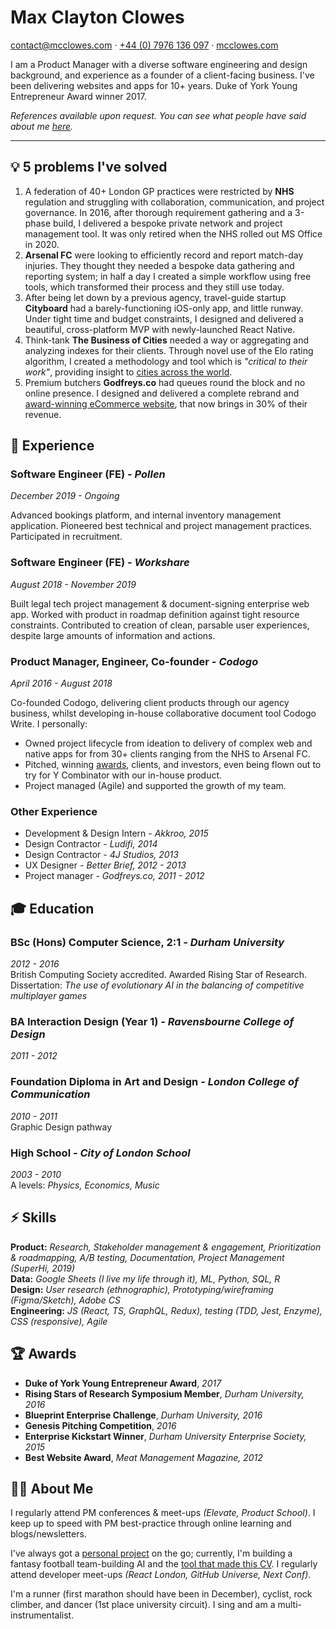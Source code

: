 <div class="page" id="p1"><h1 class="full-width">Max Clayton Clowes</h1>

<p class="full-width">
    <a href="mailto:contact@mcclowes.com">contact@mcclowes.com</a> · <a href="tel:+447976136097">+44 (0) 7976 136 097</a> · <a href="https://bit.ly/mcclowes">mcclowes.com</a>
</p>
 <p class="full-width">I am a Product Manager with a diverse software engineering and design background, and experience as a founder of a client-facing business. I've been delivering websites and apps for 10+ years. Duke of York Young Entrepreneur Award winner 2017.</p>

<p class="full-width"><i>References available upon request. You can see what people have said about me <a href="https://github.com/mcclowes/mcclowes/blob/master/recommendations.md">here</a>.</i></p>

<hr class="full-width"/> <h2 id="💡-5-problems-ive-solved">💡 5 problems I&#39;ve solved</h2>
<ol>
<li>A federation of 40+ London GP practices were restricted by <strong>NHS</strong> regulation and struggling with collaboration, communication, and project governance. In 2016, after thorough requirement gathering and a 3-phase build, I delivered a bespoke private network and project management tool. It was only retired when the NHS rolled out MS Office in 2020.</li>
<li><strong>Arsenal FC</strong> were looking to efficiently record and report match-day injuries. They thought they needed a bespoke data gathering and reporting system; in half a day I created a simple workflow using free tools, which transformed their process and they still use today.</li>
<li>After being let down by a previous agency, travel-guide startup <strong>Cityboard</strong> had a barely-functioning iOS-only app, and little runway. Under tight time and budget constraints, I designed and delivered a beautiful, cross-platform MVP with newly-launched React Native.</li>
<li>Think-tank <strong>The Business of Cities</strong> needed a way or aggregating and analyzing indexes for their clients. Through novel use of the Elo rating algorithm, I created a methodology and tool which is <em>&quot;critical to their work&quot;</em>, providing insight to <a href="https://www.thebusinessofcities.com/partners">cities across the world</a>.</li>
<li>Premium butchers <strong>Godfreys.co</strong> had queues round the block and no online presence. I designed and delivered a complete rebrand and <a href="https://portfolio.mcclowes.co">award-winning eCommerce website</a>, that now brings in 30% of their revenue.</li>
</ol>
 <h2 id="📄-experience">📄 Experience</h2>
<h3 id="software-engineer-fe---pollen">Software Engineer (FE) <em>- Pollen</em></h3>
<p><em>December 2019 - Ongoing</em></p>
<p>Advanced bookings platform, and internal inventory management application. Pioneered best technical and project management practices. Participated in recruitment.</p>
<h3 id="software-engineer-fe---workshare">Software Engineer (FE) <em>- Workshare</em></h3>
<p><em>August 2018 - November 2019</em></p>
<p>Built legal tech project management &amp; document-signing enterprise web app. Worked with product in roadmap definition against tight resource constraints. Contributed to creation of clean, parsable user experiences, despite large amounts of information and actions.</p>
<h3 id="product-manager-engineer-co-founder---codogo">Product Manager, Engineer, Co-founder <em>- Codogo</em></h3>
<p><em>April 2016 - August 2018</em></p>
<p>Co-founded Codogo, delivering client products through our agency business, whilst developing in-house collaborative document tool Codogo Write. I personally:</p>
<ul>
<li>Owned project lifecycle from ideation to delivery of complex web and native apps for from 30+ clients ranging from the NHS to Arsenal FC.</li>
<li>Pitched, winning <a href="http://bit.ly/35F6psY">awards</a>, clients, and investors, even being flown out to try for Y Combinator with our in-house product.</li>
<li>Project managed (Agile) and supported the growth of my team.</li>
</ul>
<p></div> <div class="page" id="p2"> </p>
<h3 id="other-experience">Other Experience</h3>
<ul>
<li>Development &amp; Design Intern <em>- Akkroo, 2015</em></li>
<li>Design Contractor <em>- Ludifi, 2014</em></li>
<li>Design Contractor <em>- 4J Studios, 2013</em></li>
<li>UX Designer <em>- Better Brief, 2012 - 2013</em></li>
<li>Project manager <em>- Godfreys.co, 2011 - 2012</em></li>
</ul>
 <h2 id="🎓-education">🎓 Education</h2>
<h3 id="bsc-hons-computer-science-21---durham-university">BSc (Hons) Computer Science, 2:1 <em>- Durham University</em></h3>
<p><em>2012 - 2016</em><br>British Computing Society accredited. Awarded Rising Star of Research.<br>Dissertation: <em>The use of evolutionary AI in the balancing of competitive multiplayer games</em></p>
<h3 id="ba-interaction-design-year-1---ravensbourne-college-of-design">BA Interaction Design (Year 1) <em>- Ravensbourne College of Design</em></h3>
<p><em>2011 - 2012</em>  </p>
<h3 id="foundation-diploma-in-art-and-design---london-college-of-communication">Foundation Diploma in Art and Design <em>- London College of Communication</em></h3>
<p><em>2010 - 2011</em><br>Graphic Design pathway</p>
<h3 id="high-school---city-of-london-school">High School <em>- City of London School</em></h3>
<p><em>2003 - 2010</em><br>A levels: <em>Physics, Economics, Music</em></p>
 <h2 id="⚡️-skills">⚡️ Skills</h2>
<p><strong>Product:</strong> <em>Research, Stakeholder management &amp; engagement, Prioritization &amp; roadmapping, A/B testing, Documentation, Project Management (SuperHi, 2019)</em><br><strong>Data:</strong> <em>Google Sheets (I live my life through it), ML, Python, SQL, R</em><br><strong>Design:</strong> <em>User research (ethnographic), Prototyping/wireframing (Figma/Sketch), Adobe CS</em><br><strong>Engineering:</strong> <em>JS (React, TS, GraphQL, Redux), testing (TDD, Jest, Enzyme), CSS (responsive), Agile</em>  </p>
 <h2 id="🏆-awards">🏆 Awards</h2>
<ul>
<li><strong>Duke of York Young Entrepreneur Award</strong>, <em>2017</em></li>
<li><strong>Rising Stars of Research Symposium Member</strong>, <em>Durham University, 2016</em></li>
<li><strong>Blueprint Enterprise Challenge</strong>, <em>Durham University, 2016</em></li>
<li><strong>Genesis Pitching Competition</strong>, <em>2016</em></li>
<li><strong>Enterprise Kickstart Winner</strong>, <em>Durham University Enterprise Society, 2015</em></li>
<li><strong>Best Website Award</strong>, <em>Meat Management Magazine, 2012</em></li>
</ul>
 <h2 id="🤷♂️-about-me">🤷‍♂️ About Me</h2>
<p>I regularly attend PM conferences &amp; meet-ups <em>(Elevate, Product School)</em>. I keep up to speed with PM best-practice through online learning and blogs/newsletters.</p>
<p>I&#39;ve always got a <a href="https://github.com/mcclowes?tab=repositories">personal project</a> on the go; currently, I&#39;m building a fantasy football team-building AI and the <a href="https://github.com/mcclowes/cv-maker">tool that made this CV</a>. I regularly attend developer meet-ups <em>(React London, GitHub Universe, Next Conf)</em>.</p>
<p>I&#39;m a runner (first marathon should have been in December), cyclist, rock climber, and dancer (1st place university circuit). I sing and am a multi-instrumentalist.</p>
</div>